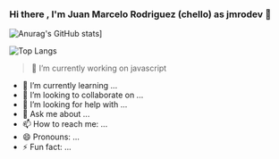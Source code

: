 ### Hi there , I'm Juan Marcelo Rodriguez (chello) as jmrodev 👋



![Anurag's GitHub stats](https://github-readme-stats.vercel.app/api?username=jmrodev&theme=dark)]

![Top Langs](https://github-readme-stats.vercel.app/api/top-langs/?username=jmrodev)

> 🔭 I’m currently working on javascript
- 🌱 I’m currently learning ...
- 👯 I’m looking to collaborate on ...
- 🤔 I’m looking for help with ...
- 💬 Ask me about ...
- 📫 How to reach me: ...
- 😄 Pronouns: ...
- ⚡ Fun fact: ...

